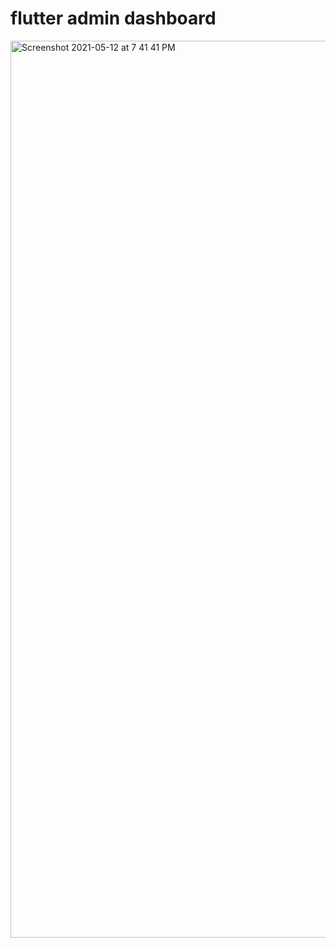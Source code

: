 # flutter admin dashboard

<img width="1435" alt="Screenshot 2021-05-12 at 7 41 41 PM" src="https://user-images.githubusercontent.com/44156968/117991931-1ffd7700-b35c-11eb-8921-c8f1bb4a2877.png">

